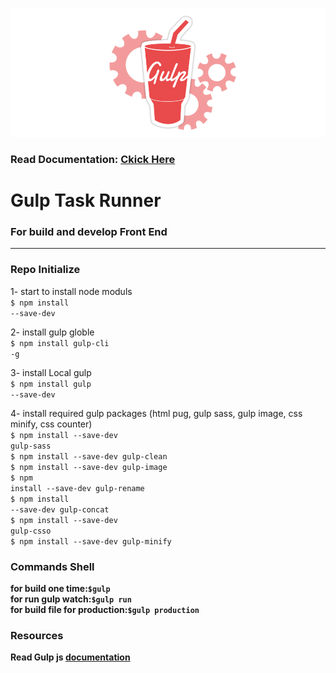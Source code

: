 ![](./assets/img/repo_image.jpeg)
<h3>Read Documentation: <a href="https://ahmadfox.github.io/gulp-taskrunner/" target="_blank">Ckick Here</a></h3>

<h1>Gulp Task Runner</h1>
<h3> For build and develop Front End </h3>

----------------------------------
<h3>Repo Initialize</h3>

1- start to install node moduls
<br>
<code>$ npm install --save-dev</code>

2- install gulp globle
<br>
<code>$ npm install gulp-cli -g</code>

3- install Local gulp 
<br>
<code>$ npm install gulp --save-dev</code>

4- install required gulp packages (html pug, gulp sass, gulp image, css minify, css counter)
<br>
<code>$ npm install --save-dev gulp-sass</code>
<br>
<code>$ npm install --save-dev gulp-clean</code>
<br>
<code>$ npm install --save-dev gulp-image</code>
<br>
<code>$ npm install --save-dev gulp-rename</code>
<br>
<code>$ npm install --save-dev gulp-concat</code>
<br>
<code>$ npm install --save-dev gulp-csso</code>
<br>
<code>$ npm install --save-dev gulp-minify</code>
<br>

<h3>Commands Shell</h3>
<b>for build one time:<code>$gulp</code></b>
<br>
<b>for run gulp watch:<code>$gulp run</code></b>
<br>
<b>for build file for production:<code>$gulp production</code></b>
<br>

<h3>Resources</h3>
<b>Read Gulp js <a href="https://github.com/gulpjs/gulp/blob/v3.9.1/docs/API.md" target="_blank">documentation</a></b>
